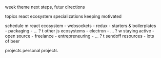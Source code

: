 week theme
	next steps, futur directions

topics
	react ecosystem
	specializations
	keeping motivated

schedule
	m
		react ecosystem
		- websockets
		- redux
		- starters & boilerplates
		- packaging
		- ... ?
	t
		other js ecosystems
		- electron
		- ... ?
	w
		staying active
		- open source
		- freelance
		- entrepreneuring
		- ... ?
	t
		sendoff resources
		- lots of beer

projects
	personal projects

